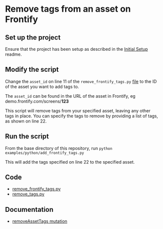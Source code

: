 # Remove tags from an asset on Frontify

## Set up the project
Ensure that the project has been setup as described in the [Initial Setup](/readme/InitialSetup.md) readme.


## Modify the script

Change the `asset_id` on line 11 of the `remove_frontify_tags.py` [file](/examples/python/remove_frontify_tags.py) to the ID of the asset you want to add tags to.

The `asset_id` can be found in the URL of the asset in Frontify, eg demo.frontify.com/screens/**123**

This script will remove tags from your specified asset, leaving any other tags in place. You can specify the tags to remove by providing a list of tags, as shown on line 22.

## Run the script

From the base directory of this repository, run `python examples/python/add_frontify_tags.py`

This will add the tags specified on line 22 to the specified asset.

## Code
- [remove_frontify_tags.py](/examples/python/remove_frontify_tags.py)
- [remove_tags.py](/examples/python/src/utils/frontify_queries/remove_tags/remove_tags.py
)

## Documentation
- [removeAssetTags mutation](https://frontify.github.io/graphql-reference/mutations/removeAssetTags)

